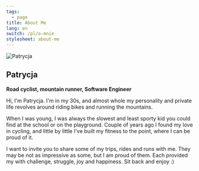 ```yaml
---
tags:
  - page
title: About Me
lang: en
switch: /pl/o-mnie
stylesheet: about-me
---
```


<img src="/images/av.webp" alt="Patrycja" title="Patrycja"/>
<div class="about-me-details">
    <h2>Patrycja</h2>
    <p><strong>Road cyclist, mountain runner, Software Engineer</strong></p>
    <p>Hi, I'm Patrycja. I'm in my 30s, and almost whole my personality and private life revolves around riding bikes and running the mountains.</p>
    <p>When I was young, I was always the slowest and least sporty kid you could find at the school or on the playground. Couple of years ago I found my love in cycling, and little by little I've built my fitness to the point, where I can be proud of it.</p>
    <p>I want to invite you to share some of my trips, rides and runs with me. They may be not as impressive as some, but I am proud of them. Each provided my with challenge, struggle, joy and happiness. Sit back and enjoy :)</p>
</div>
